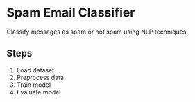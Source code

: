 # Spam Email Classifier

Classify messages as spam or not spam using NLP techniques.

## Steps
1. Load dataset
2. Preprocess data
3. Train model
4. Evaluate model
